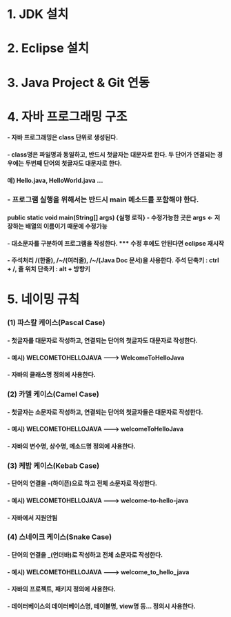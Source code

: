 # 1. JDK 설치

# 2. Eclipse 설치

# 3. Java Project & Git 연동

# 4. 자바 프로그래밍 구조
#### - 자바 프로그래밍은 class 단위로 생성된다.
#### - class명은 파일명과 동일하고, 반드시 첫글자는 대문자로 한다. 두 단어가 연결되는 경우에는 두번째 단어의 첫글자도 대문자로 한다.
#### 	예) Hello.java, HelloWorld.java ...
###	 - 프로그램 실행을 위해서는 반드시 main 메소드를 포함해야 한다.
####   public static void main(String[] args) {실행 로직} - 수정가능한 곳은 args <- 저장하는 배열의 이름이기 때문에 수정가능
#### - 대소문자를 구분하여 프로그램을 작성한다. *** 수정 후에도 안된다면 eclipse 재시작
#### - 주석처리 /(한줄), /*~*/(여러줄), /**~**/(Java Doc 문서)을 사용한다. 주석 단축키 : ctrl + /, 줄 위치 단축키 : alt + 방향키

# 5. 네이밍 규칙
### (1) 파스칼 케이스(Pascal Case)
#### - 첫글자를 대문자로 작성하고, 연결되는 단어의 첫글자도 대문자로 작성한다.
#### - 예시) WELCOMETOHELLOJAVA ---> WelcomeToHelloJava
#### - 자바의 클래스명 정의에 사용한다.

### (2) 카멜 케이스(Camel Case)
#### - 첫글자는 소문자로 작성하고, 연결되는 단어의 첫글자들은 대문자로 작성한다.
#### - 예시) WELCOMETOHELLOJAVA ---> welcomeToHelloJava
#### - 자바의 변수명, 상수명, 메소드명 정의에 사용한다.

### (3) 케밥 케이스(Kebab Case)
#### - 단어의 연결을 -(하이픈)으로 하고 전체 소문자로 작성한다.
#### - 예시) WELCOMETOHELLOJAVA ---> welcome-to-hello-java
#### - 자바에서 지원안됨

### (4) 스네이크 케이스(Snake Case)
#### - 단어의 연결을 _(언더바)로 작성하고 전체 소문자로 작성한다.
#### - 예시) WELCOMETOHELLOJAVA ---> welcome_to_hello_java
#### - 자바의 프로젝트, 패키지 정의에 사용한다.
#### - 데이터베이스의 데이터베이스명, 테이블명, view명 등... 정의시 사용한다.
